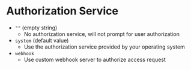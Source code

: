 # Authorization Service

- `""` (empty string)
  - No authorization service, will not prompt for user authorization
- `system` (default value)
  - Use the authorization service provided by your operating system
- `webhook`
  - Use custom webhook server to authorize access request
